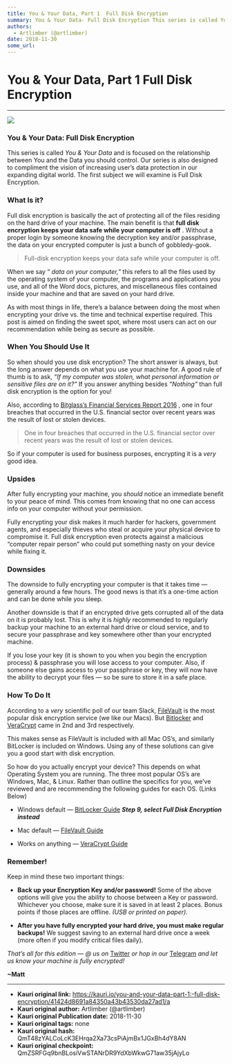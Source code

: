 ```yaml
---
title: You & Your Data, Part 1  Full Disk Encryption
summary: You & Your Data- Full Disk Encryption This series is called You & Your Data and is focused on the relationship between You and the Data you should control. Our series is also designed to compliment the vision of increasing user’s data protection in our expanding digital world. The first subject we will examine is Full Disk Encryption. What Is it? Full disk encryption is basically the act of protecting all of the files residing on the hard drive of your machine. The main benefit is that full disk
authors:
  - Artlimber (@artlimber)
date: 2018-11-30
some_url: 
---
```


# You & Your Data, Part 1  Full Disk Encryption



----


![](https://ipfs.infura.io/ipfs/QmRttyKJdtNGBXMvTkLrkjGVk7kjdagrnNDXKceiykcsfA)


### You & Your Data: Full Disk Encryption
This series is called 
_You & Your Data_
 and is focused on the relationship between You and the Data you should control. Our series is also designed to compliment the vision of increasing user’s data protection in our expanding digital world.
The first subject we will examine is Full Disk Encryption.


### What Is it?
Full disk encryption is basically the act of protecting all of the files residing on the hard drive of your machine. The main benefit is that 
**full disk encryption keeps your data safe while your computer is off**
 . Without a proper login by someone knowing the decryption key and/or passphrase, the data on your encrypted computer is just a bunch of gobbledy-gook.
> Full-disk encryption keeps your data safe while your computer is off.

When we say “ 
_data on your computer,”_
 this refers to all the files used by the operating system of your computer, the programs and applications you use, and all of the Word docs, pictures, and miscellaneous files contained inside your machine and that are saved on your hard drive.

As with most things in life, there’s a balance between doing the most when encrypting your drive vs. the time and technical expertise required. This post is aimed on finding the sweet spot, where most users can act on our recommendation while being as secure as possible.


### When You Should Use It
So when should you use disk encryption? The short answer is always, but the long answer depends on what you use your machine for.
A good rule of thumb is to ask, 
_“If my computer was stolen, what personal information or sensitive files are on it?”_
 If you answer anything besides 
_“Nothing”_
 than full disk encryption is the option for you!

Also, according to 
[Bitglass’s Financial Services Report 2016](https://www.bitglass.com/press-releases/financial-services-breach-report-2016)
 , one in four breaches that occurred in the U.S. financial sector over recent years was the result of lost or stolen devices.
> 
> One in four breaches that occurred in the U.S. financial sector over recent years was the result of lost or stolen devices.

So if your computer is used for business purposes, encrypting it is a 
_very_
 good idea.


### Upsides
After fully encrypting your machine, you 
_should_
 notice an immediate benefit to your peace of mind. This comes from knowing that no one can access info on your computer without your permission.

Fully encrypting your disk makes it much harder for hackers, government agents, and especially thieves who steal or acquire your physical device to compromise it. Full disk encryption even protects against a malicious “computer repair person” who could put something nasty on your device while fixing it.


### Downsides
The downside to fully encrypting your computer is that it takes time — generally around a few hours. The good news is that it’s a one-time action and can be done while you sleep.

Another downside is that if an encrypted drive gets corrupted all of the data on it is probably lost. This is why it is 
_highly_
 recommended to regularly backup your machine to an external hard drive or cloud service, and to secure your passphrase and key somewhere other than your encrypted machine.

If you lose your key (it is shown to you when you begin the encryption process) & passphrase you will lose access to your computer. Also, if someone else gains access to your passphrase or key, they will now have the ability to decrypt your files — so be sure to store it in a safe place.


### How To Do It
According to a 
_very_
 scientific poll of our team Slack, 
[FileVault](https://en.wikipedia.org/wiki/FileVault)
 is the most popular disk encryption service (we like our Macs). But 
[Bitlocker](https://en.wikipedia.org/wiki/BitLocker)
 and 
[VeraCrypt](https://www.veracrypt.fr/)
 came in 2nd and 3rd respectively. 

This makes sense as FileVault is included with all Mac OS’s, and similarly BitLocker is included on Windows. Using any of these solutions can give you a good start with disk encryption.

So how do you actually encrypt your device? This depends on what Operating System you are running. The three most popular OS’s are Windows, Mac, & Linux. Rather than outline the specifics for you, we’ve reviewed and are recommending the following guides for each OS. (Links Below)



 * Windows default — [BitLocker Guide](https://www.windowscentral.com/how-use-bitlocker-encryption-windows-10)  ***Step 9, select Full Disk Encryption instead*** 
> 

 * Mac default — [FileVault Guide](https://gravitypayments.com/highlights/enable-filevault-mac/) 
> 

 * Works on anything — [VeraCrypt Guide](https://medium.com/@securitystreak/veracrypt-full-disk-drive-encryption-fde-157eacbf0b61) 
> 


### Remember!
Keep in mind these two important things:



 *  **Back up your Encryption Key and/or password!** Some of the above options will give you the ability to choose between a Key or password. Whichever you choose, make sure it is saved in at least 2 places. Bonus points if those places are offline. _(USB or printed on paper)._ 

 *  **After you have fully encrypted your hard drive, you must make regular backups!** We suggest saving to an external hard drive once a week (more often if you modify critical files daily).
 
_That’s all for this edition — @ us on_ [Twitter](https://twitter.com/denvercryptogrp?lang=en) _or hop in our_ [Telegram](https://t.me/joinchat/FvkytE6uDEpl1Apd3v_I_Q) _and let us know your machine is fully encrypted!_
 
**~Matt**
 

 




---

- **Kauri original link:** https://kauri.io/you-and-your-data-part-1:-full-disk-encryption/41424d8691a84350a43b43530da27ad1/a
- **Kauri original author:** Artlimber (@artlimber)
- **Kauri original Publication date:** 2018-11-30
- **Kauri original tags:** none
- **Kauri original hash:** QmT48zYALCoLcK3EHrqa2Xa73csPiAjmBx1JGxBh4dY8AN
- **Kauri original checkpoint:** QmZSRFGq9bnBLosiVwSTANrDR9YdXbWkwG71aw35jAjyLo



